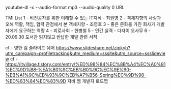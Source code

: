 youtube-dl -x --audio-format mp3 --audio-quality 0 URL

TMI List
1 - 비전공자를 위한 이해할 수 있는 IT지식 - 최원영
2 - 객체지향의 사실과 오해 
역활, 책임, 협력 관점에서 본 객체지향 - 조영호
3 - 좋은 문화를 가진 회사가 개발자에게 요구하는 역량
4 - 피로사회 - 한병철
5 - 인간 실격 - 다자이 오사무 
6 - 20.09.30 도서관 읽지않고 반납한 개발 관련 서적



cf - 영한 킴 슬라이드 쉐어 https://www.slideshare.net/zipkyh?utm_campaign=profiletracking&utm_medium=sssite&utm_source=ssslideview
cf - https://itvillage.tistory.com/entry/%ED%98%84%EC%8B%A4%EC%A0%81%EC%9D%B8-%EA%B0%9C%EB%B0%9C%EC%9E%90-%EB%A1%9C%EB%93%9C%EB%A7%B56-Spring%EC%9D%98-%ED%83%84%EC%83%9D 
자바 웹 개발자 로드맵

